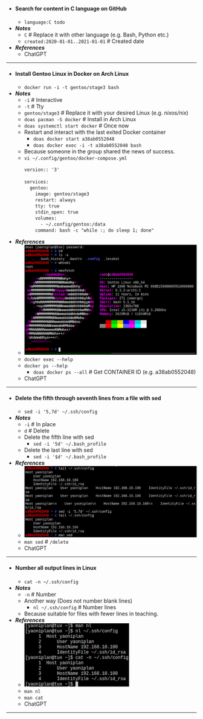 - #### Search for content in C language on GitHub
    - `language:C todo`
- ***Notes***
    - `C` # Replace it with other language (e.g. Bash, Python etc.)
    - `created:2020-01-01..2021-01-01` # Created date
- ***References***
    - ChatGPT
- ---
- #### Install Gentoo Linux in Docker on Arch Linux
    - `docker run -i -t gentoo/stage3 bash`
- ***Notes***
    - `-i` # Interactive
    - `-t` # Tty
    - `gentoo/stage3` # Replace it with your desired Linux (e.g. *nixos/nix*)
    - `doas pacman -S docker` # Install in Arch Linux
    - `doas systemctl start docker` # Once now
    - Restart and interact with the last exited Docker container
        - `doas docker start a38ab0552048`
        - `doas docker exec -i -t a38ab0552048 bash`
    - Because someone in the group shared the news of success.
    - `vi ~/.config/gentoo/docker-compose.yml`
      ```
      version:: '3'
      
      services:
        gentoo:
          image: gentoo/stage3
          restart: always
          tty: true
          stdin_open: true
          volumes:
            - ~/.config/gentoo:/data
          command: bash -c "while :; do sleep 1; done"
      ```
- ***References***
    - ![2023-05-21_18-44.png](../assets/2023-05-21_18-44.png)
    - `docker exec --help`
    - `docker ps --help`
        - `doas docker ps --all` # Get CONTAINER ID (e.g. a38ab0552048)
    - ChatGPT
- ---
- #### Delete the fifth through seventh lines from a file with sed
    - `sed -i '5,7d' ~/.ssh/config`
- ***Notes***
    - `-i` # In place
    - `d` # Delete
    - Delete the fifth line with sed
        - `sed -i '5d' ~/.bash_profile`
    - Delete the last line with sed
        - `sed -i '$d' ~/.bash_profile`
- ***References***
    - ![2023-05-21_19-45.png](../assets/2023-05-21_19-45.png)
    - `man sed` # `/delete`
    - ChatGPT
- ---
- #### Number all output lines in Linux
    - `cat -n ~/.ssh/config`
- ***Notes***
    - `-n` # Number
    - Another way (Does not number blank lines)
        - `nl ~/.ssh/config` # Number lines
    - Because suitable for files with fewer lines in teaching.
- ***References***
    - ![2023-05-22_13-51.png](../assets/2023-05-22_13-51.png)
    - `man nl`
    - `man cat`
    - ChatGPT
- ---
